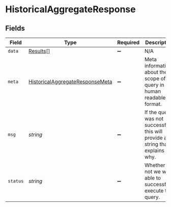 # HistoricalAggregateResponse


## Fields

| Field                                                                                     | Type                                                                                      | Required                                                                                  | Description                                                                               |
| ----------------------------------------------------------------------------------------- | ----------------------------------------------------------------------------------------- | ----------------------------------------------------------------------------------------- | ----------------------------------------------------------------------------------------- |
| `data`                                                                                    | [Results](../../models/shared/results.md)[]                                               | :heavy_minus_sign:                                                                        | N/A                                                                                       |
| `meta`                                                                                    | [HistoricalAggregateResponseMeta](../../models/shared/historicalaggregateresponsemeta.md) | :heavy_minus_sign:                                                                        | Meta information about the scope of the query in a human readable format.                 |
| `msg`                                                                                     | *string*                                                                                  | :heavy_minus_sign:                                                                        | If the query was not successful, this will provide a string that explains why.            |
| `status`                                                                                  | *string*                                                                                  | :heavy_minus_sign:                                                                        | Whether or not we were able to successfully execute the query.                            |